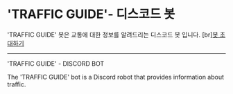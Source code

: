 # 'TRAFFIC GUIDE'- 디스코드 봇

'TRAFFIC GUIDE' 봇은 교통에 대한 정보를 알려드리는 디스코드 봇 입니다.
[br][봇 초대하기](https://discordapp.com/oauth2/authorize?client_id=687505365973073950&permissions=0&scope=bot)

----------------------------------------------------------------------------------------

'TRAFFIC GUIDE' - DISCORD BOT

The 'TRAFFIC GUIDE' bot is a Discord robot that provides information about traffic.
